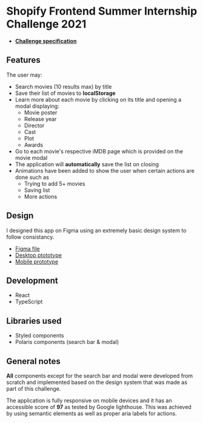 # Shopify Frontend Summer Internship Challenge 2021

- [**Challenge specification**](https://docs.google.com/document/d/1AZO0BZwn1Aogj4f3PDNe1mhq8pKsXZxtrG--EIbP_-w/edit#)

## Features

The user may:

- Search movies (10 results max) by title
- Save their list of movies to **localStorage**
- Learn more about each movie by clicking on its title and opening a modal displaying:
  - Movie poster
  - Release year
  - Director
  - Cast
  - Plot
  - Awards
- Go to each movie's respective iMDB page which is provided on the movie modal
- The application will **automatically** save the list on closing
- Animations have been added to show the user when certain actions are done such as
  - Trying to add 5+ movies
  - Saving list
  - More actions

## Design

I designed this app on Figma using an extremely basic design system to follow consistancy.

- [Figma file](https://www.figma.com/file/cMvaLG7wzOhfkRlR0YwOZy/Shopify-Challenge-2021?node-id=1%3A2)
- [Desktop ptototype](https://www.figma.com/proto/cMvaLG7wzOhfkRlR0YwOZy/Shopify-Challenge-2021?node-id=6%3A1159&viewport=213%2C239%2C0.22065918147563934&scaling=min-zoom)
- [Mobile prototype](https://www.figma.com/proto/cMvaLG7wzOhfkRlR0YwOZy/Shopify-Challenge-2021?node-id=36%3A49&viewport=271%2C452%2C0.6339215040206909&scaling=scale-down)

## Development

- React
- TypeScript

## Libraries used

- Styled components
- Polaris components (search bar & modal)

## General notes

**All** components except for the search bar and modal were developed from scratch and implemented based on the design system that was made as part of this challenge.

The application is fully responsive on mobile devices and it has an accessible score of **97** as tested by Google lighthouse. This was achieved by using semantic elements as well as proper aria labels for actions.
